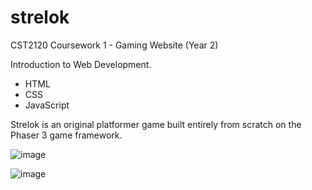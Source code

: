 # strelok
CST2120 Coursework 1 - Gaming Website (Year 2)

Introduction to Web Development.

- HTML
- CSS
- JavaScript

Strelok is an original platformer game built entirely from scratch on the Phaser 3 game framework.


![image](https://github.com/user-attachments/assets/d4825516-5e94-4505-bc9b-30ac4fc19dbe)


![image](https://github.com/user-attachments/assets/87e46897-131f-433f-bae7-89293101b919)
